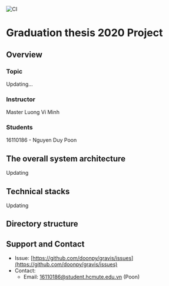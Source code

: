 ![CI](https://github.com/doonpy/grasis/workflows/CI/badge.svg)
# Graduation thesis 2020 Project
## Overview
### Topic
Updating...

### Instructor
Master Luong Vi Minh

### Students
16110186 - Nguyen Duy Poon
    
## The overall system architecture
Updating

## Technical stacks
Updating

## Directory structure

## Support and Contact
- Issue: [https://github.com/doonpy/gravis/issues](https://github.com/doonpy/gravis/issues)
- Contact: 
    - Email: 16110186@student.hcmute.edu.vn (Poon)
